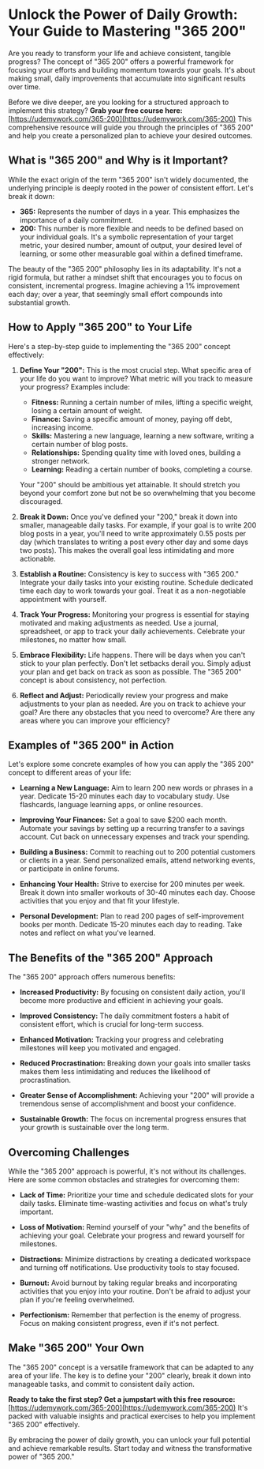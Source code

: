 # Unlock the Power of Daily Growth: Your Guide to Mastering "365 200"

Are you ready to transform your life and achieve consistent, tangible progress? The concept of "365 200" offers a powerful framework for focusing your efforts and building momentum towards your goals. It's about making small, daily improvements that accumulate into significant results over time.

Before we dive deeper, are you looking for a structured approach to implement this strategy? **Grab your free course here:** [https://udemywork.com/365-200](https://udemywork.com/365-200) This comprehensive resource will guide you through the principles of "365 200" and help you create a personalized plan to achieve your desired outcomes.

## What is "365 200" and Why is it Important?

While the exact origin of the term "365 200" isn't widely documented, the underlying principle is deeply rooted in the power of consistent effort. Let's break it down:

*   **365:** Represents the number of days in a year. This emphasizes the importance of a daily commitment.
*   **200:** This number is more flexible and needs to be defined based on your individual goals. It's a symbolic representation of your target metric, your desired number, amount of output, your desired level of learning, or some other measurable goal within a defined timeframe.

The beauty of the "365 200" philosophy lies in its adaptability. It's not a rigid formula, but rather a mindset shift that encourages you to focus on consistent, incremental progress. Imagine achieving a 1% improvement each day; over a year, that seemingly small effort compounds into substantial growth.

## How to Apply "365 200" to Your Life

Here's a step-by-step guide to implementing the "365 200" concept effectively:

1.  **Define Your "200":** This is the most crucial step. What specific area of your life do you want to improve? What metric will you track to measure your progress? Examples include:

    *   **Fitness:** Running a certain number of miles, lifting a specific weight, losing a certain amount of weight.
    *   **Finance:** Saving a specific amount of money, paying off debt, increasing income.
    *   **Skills:** Mastering a new language, learning a new software, writing a certain number of blog posts.
    *   **Relationships:** Spending quality time with loved ones, building a stronger network.
    *   **Learning:** Reading a certain number of books, completing a course.

    Your "200" should be ambitious yet attainable. It should stretch you beyond your comfort zone but not be so overwhelming that you become discouraged.

2.  **Break it Down:** Once you've defined your "200," break it down into smaller, manageable daily tasks. For example, if your goal is to write 200 blog posts in a year, you'll need to write approximately 0.55 posts per day (which translates to writing a post every other day and some days two posts). This makes the overall goal less intimidating and more actionable.

3.  **Establish a Routine:** Consistency is key to success with "365 200." Integrate your daily tasks into your existing routine. Schedule dedicated time each day to work towards your goal. Treat it as a non-negotiable appointment with yourself.

4.  **Track Your Progress:** Monitoring your progress is essential for staying motivated and making adjustments as needed. Use a journal, spreadsheet, or app to track your daily achievements. Celebrate your milestones, no matter how small.

5.  **Embrace Flexibility:** Life happens. There will be days when you can't stick to your plan perfectly. Don't let setbacks derail you. Simply adjust your plan and get back on track as soon as possible. The "365 200" concept is about consistency, not perfection.

6.  **Reflect and Adjust:** Periodically review your progress and make adjustments to your plan as needed. Are you on track to achieve your goal? Are there any obstacles that you need to overcome? Are there any areas where you can improve your efficiency?

## Examples of "365 200" in Action

Let's explore some concrete examples of how you can apply the "365 200" concept to different areas of your life:

*   **Learning a New Language:** Aim to learn 200 new words or phrases in a year. Dedicate 15-20 minutes each day to vocabulary study. Use flashcards, language learning apps, or online resources.

*   **Improving Your Finances:** Set a goal to save $200 each month. Automate your savings by setting up a recurring transfer to a savings account. Cut back on unnecessary expenses and track your spending.

*   **Building a Business:** Commit to reaching out to 200 potential customers or clients in a year. Send personalized emails, attend networking events, or participate in online forums.

*   **Enhancing Your Health:** Strive to exercise for 200 minutes per week. Break it down into smaller workouts of 30-40 minutes each day. Choose activities that you enjoy and that fit your lifestyle.

*   **Personal Development:** Plan to read 200 pages of self-improvement books per month. Dedicate 15-20 minutes each day to reading. Take notes and reflect on what you've learned.

## The Benefits of the "365 200" Approach

The "365 200" approach offers numerous benefits:

*   **Increased Productivity:** By focusing on consistent daily action, you'll become more productive and efficient in achieving your goals.

*   **Improved Consistency:** The daily commitment fosters a habit of consistent effort, which is crucial for long-term success.

*   **Enhanced Motivation:** Tracking your progress and celebrating milestones will keep you motivated and engaged.

*   **Reduced Procrastination:** Breaking down your goals into smaller tasks makes them less intimidating and reduces the likelihood of procrastination.

*   **Greater Sense of Accomplishment:** Achieving your "200" will provide a tremendous sense of accomplishment and boost your confidence.

*   **Sustainable Growth:** The focus on incremental progress ensures that your growth is sustainable over the long term.

## Overcoming Challenges

While the "365 200" approach is powerful, it's not without its challenges. Here are some common obstacles and strategies for overcoming them:

*   **Lack of Time:** Prioritize your time and schedule dedicated slots for your daily tasks. Eliminate time-wasting activities and focus on what's truly important.

*   **Loss of Motivation:** Remind yourself of your "why" and the benefits of achieving your goal. Celebrate your progress and reward yourself for milestones.

*   **Distractions:** Minimize distractions by creating a dedicated workspace and turning off notifications. Use productivity tools to stay focused.

*   **Burnout:** Avoid burnout by taking regular breaks and incorporating activities that you enjoy into your routine. Don't be afraid to adjust your plan if you're feeling overwhelmed.

*   **Perfectionism:** Remember that perfection is the enemy of progress. Focus on making consistent progress, even if it's not perfect.

## Make "365 200" Your Own

The "365 200" concept is a versatile framework that can be adapted to any area of your life. The key is to define your "200" clearly, break it down into manageable tasks, and commit to consistent daily action.

**Ready to take the first step? Get a jumpstart with this free resource:** [https://udemywork.com/365-200](https://udemywork.com/365-200) It's packed with valuable insights and practical exercises to help you implement "365 200" effectively.

By embracing the power of daily growth, you can unlock your full potential and achieve remarkable results. Start today and witness the transformative power of "365 200."
